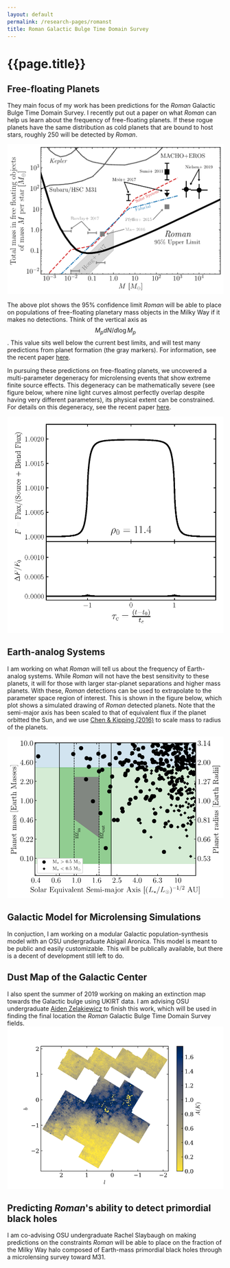 ```yaml
---
layout: default
permalink: /research-pages/romanst
title: Roman Galactic Bulge Time Domain Survey
---
```

# {{page.title}}

## Free-floating Planets

They main focus of my work has been predictions for the *Roman* Galactic Bulge Time Domain Survey. I recently put out a paper on what *Roman* can help us learn about the frequency of free-floating planets. If these rogue planets have the same distribution as cold planets that are bound to host stars, roughly 250 will be detected by *Roman*.

![limit_plot](../assets/img/limit_plot_comp.png)

The above plot shows the 95% confidence limit *Roman* will be able to place on populations of free-floating planetary mass objects in the Milky Way if it makes no detections. Think of the vertical axis as $$M_p dN/d\log{M_p}$$. This value sits well below the current best limits, and will test many predictions from planet formation (the gray markers). For information, see the recent paper [here](https://ui.adsabs.harvard.edu/abs/2020arXiv200610760J/abstract).

In pursuing these predictions on free-floating planets, we uncovered a multi-parameter degeneracy for microlensing events that show extreme finite source effects. This degeneracy can be mathematically severe (see figure below, where nine light curves almost perfectly overlap despite having very different parameters), its physical extent can be constrained. For details on this degeneracy, see the recent paper [here](https://ui.adsabs.harvard.edu/abs/2021arXiv210908161J/abstract). 


![degen_plot](../assets/img/eta_example_1.1.png)

## Earth-analog Systems
I am working on what *Roman* will tell us about the frequency of Earth-analog systems. While *Roman* will not have the best sensitivity to these planets, it will for those with larger star-planet separations and higher mass planets. With these, *Roman* detections can be used to extrapolate to the parameter space region of interest. This is shown in the figure below, which plot shows a simulated drawing of *Roman* detected planets. Note that the semi-major axis has been scaled to that of equivalent flux if the planet orbitted the Sun, and we use [Chen & Kipping (2016)](https://ui.adsabs.harvard.edu/abs/2017ApJ...834...17C/abstract) to scale mass to radius of the planets. 

![earth_analog](../assets/img/m_scaleda_hz_chi60_prelim.png)


## Galactic Model for Microlensing Simulations

In conjuction, I am working on a modular Galactic population-synthesis model with an OSU undergraduate Abigail Aronica. This model is meant to be public and easily customizable. This will be publically available, but there is a decent of development still left to do. 

## Dust Map of the Galactic Center

I also spent the summer of 2019 working on making an extinction map towards the Galactic bulge using UKIRT data. I am advising OSU undergraduate [Aiden Zelakiewicz](https://www.linkedin.com/in/zelakiewicz) to finish this work, which will be used in finding the final location the *Roman* Galactic Bulge Time Domain Survey fields.
![A_K](../assets/img/A_K.png)

## Predicting *Roman*'s ability to detect primordial black holes 

I am co-advising OSU undergraduate Rachel Slaybaugh on making predictions on the constraints *Roman* will be able to place on the fraction of the Milky Way halo composed of Earth-mass primordial black holes through a microlensing survey toward M31. 

